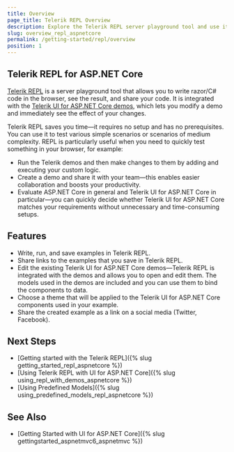 ```yaml
---
title: Overview
page_title: Telerik REPL Overview
description: Explore the Telerik REPL server playground tool and use it to write razor/C# code in the browser, run the code, and then share it.
slug: overview_repl_aspnetcore
permalink: /getting-started/repl/overview
position: 1
---
```


## Telerik REPL for ASP.NET Core

[Telerik REPL](https://www.telerik.com/aspnet-core-ui/repl) is a server playground tool that allows you to write razor/C# code in the browser, see the result, and share your code. It is integrated with the [Telerik UI for ASP.NET Core demos](https://demos.telerik.com/aspnet-core/), which lets you modify a demo and immediately see the effect of your changes.

Telerik REPL saves you time—it requires no setup and has no prerequisites. You can use it to test various simple scenarios or scenarios of medium complexity. REPL is particularly useful when you need to quickly test something in your browser, for example:

* Run the Telerik demos and then make changes to them by adding and executing your custom logic.
* Create a demo and share it with your team—this enables easier collaboration and boosts your productivity.
* Evaluate ASP.NET Core in general and Telerik UI for ASP.NET Core in particular—you can quickly decide whether Telerik UI for ASP.NET Core matches your requirements without unnecessary and time-consuming setups.

## Features

* Write, run, and save examples in Telerik REPL. 
* Share links to the examples that you save in Telerik REPL.
* Edit the existing Telerik UI for ASP.NET Core demos—Telerik REPL is integrated with the demos and allows you to open and edit them. The models used in the demos are included and you can use them to bind the components to data.
* Choose a theme that will be applied to the Telerik UI for ASP.NET Core components used in your example. 
* Share the created example as a link on a social media (Twitter, Facebook).

## Next Steps

* [Getting started with the Telerik REPL]({% slug getting_started_repl_aspnetcore %})
* [Using Telerik REPL with UI for ASP.NET Core]({% slug using_repl_with_demos_aspnetcore %})
* [Using Predefined Models]({% slug using_predefined_models_repl_aspnetcore %})

## See Also

* [Getting Started with UI for ASP.NET Core]({% slug gettingstarted_aspnetmvc6_aspnetmvc %})
